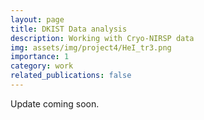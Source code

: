 ```yaml
---
layout: page
title: DKIST Data analysis
description: Working with Cryo-NIRSP data
img: assets/img/project4/HeI_tr3.png
importance: 1
category: work
related_publications: false
---
```


Update coming soon.